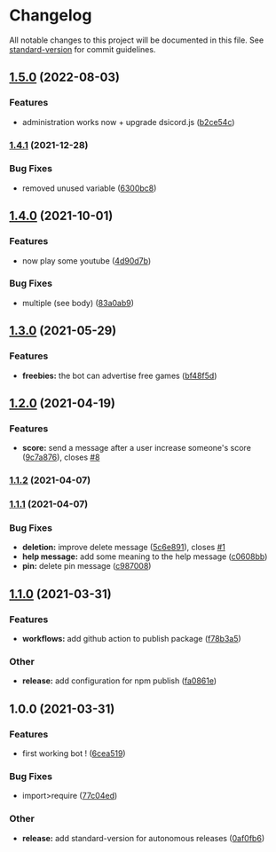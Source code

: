 # Changelog

All notable changes to this project will be documented in this file. See [standard-version](https://github.com/conventional-changelog/standard-version) for commit guidelines.

## [1.5.0](https://github.com/xiorcal/rageferee/compare/v1.4.1...v1.5.0) (2022-08-03)

### Features

- administration works now + upgrade dsicord.js ([b2ce54c](https://github.com/xiorcal/rageferee/commit/b2ce54c8e925c2a9ad58ae53d728b8e007a5bcbe))

### [1.4.1](https://github.com/xiorcal/rageferee/compare/v1.4.0...v1.4.1) (2021-12-28)

### Bug Fixes

- removed unused variable ([6300bc8](https://github.com/xiorcal/rageferee/commit/6300bc896935b728d1f5c67588ba6b9a8e44c67e))

## [1.4.0](https://github.com/xiorcal/rageferee/compare/v1.3.0...v1.4.0) (2021-10-01)

### Features

- now play some youtube ([4d90d7b](https://github.com/xiorcal/rageferee/commit/4d90d7bf1321337210630579f71eebbafda45af7))

### Bug Fixes

- multiple (see body) ([83a0ab9](https://github.com/xiorcal/rageferee/commit/83a0ab98e3d2277445de557cd9ea2385c7795bbb))

## [1.3.0](https://github.com/xiorcal/rageferee/compare/v1.2.0...v1.3.0) (2021-05-29)

### Features

- **freebies:** the bot can advertise free games ([bf48f5d](https://github.com/xiorcal/rageferee/commit/bf48f5dda7cbbfa565458d9419e358b7eb93b09b))

## [1.2.0](https://github.com/xiorcal/rageferee/compare/v1.1.2...v1.2.0) (2021-04-19)

### Features

- **score:** send a message after a user increase someone's score ([9c7a876](https://github.com/xiorcal/rageferee/commit/9c7a876ad99cb1b8c0120def08d2134a726f67cb)), closes [#8](https://github.com/xiorcal/rageferee/issues/8)

### [1.1.2](https://github.com/xiorcal/rageferee/compare/v1.1.1...v1.1.2) (2021-04-07)

### [1.1.1](https://github.com/xiorcal/rageferee/compare/v1.1.0...v1.1.1) (2021-04-07)

### Bug Fixes

- **deletion:** improve delete message ([5c6e891](https://github.com/xiorcal/rageferee/commit/5c6e891c20a68581d0bb1eff4273af0f31441fbc)), closes [#1](https://github.com/xiorcal/rageferee/issues/1)
- **help message:** add some meaning to the help message ([c0608bb](https://github.com/xiorcal/rageferee/commit/c0608bb7c34536c4307967f44cfc9b75fd7e6863))
- **pin:** delete pin message ([c987008](https://github.com/xiorcal/rageferee/commit/c987008d690570d6bcdf31e0cda73a6ea3395c98))

## [1.1.0](https://github.com/xiorcal/rageferee/compare/v1.0.0...v1.1.0) (2021-03-31)

### Features

- **workflows:** add github action to publish package ([f78b3a5](https://github.com/xiorcal/rageferee/commit/f78b3a5e14eb4ae998e4e917275820e5e4ea694e))

### Other

- **release:** add configuration for npm publish ([fa0861e](https://github.com/xiorcal/rageferee/commit/fa0861e0a529afb16e13a41eb804e998319d6dd4))

## 1.0.0 (2021-03-31)

### Features

- first working bot ! ([6cea519](https://github.com/xiorcal/rageferee/commit/6cea519585a9db3e6313b0b1433f2916664f3f0b))

### Bug Fixes

- import>require ([77c04ed](https://github.com/xiorcal/rageferee/commit/77c04edba93c3d8c573266ca24cdf6e6a09ffd9f))

### Other

- **release:** add standard-version for autonomous releases ([0af0fb6](https://github.com/xiorcal/rageferee/commit/0af0fb694092544a67311cc026db6541884f3d6e))
